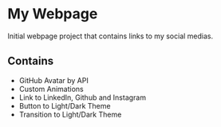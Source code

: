 # My Webpage

Initial webpage project that contains links to my social medias.

## Contains

- GitHub Avatar by API
- Custom Animations
- Link to LinkedIn, Github and Instagram
- Button to Light/Dark Theme
- Transition to Light/Dark Theme

